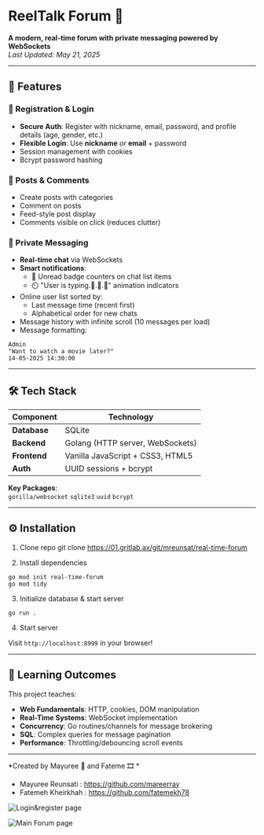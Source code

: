 # ReelTalk Forum 🍿

**A modern, real-time forum with private messaging powered by WebSockets**  
*Last Updated: May 21, 2025*

---

## 🚀 Features

### 🔐 Registration & Login
- **Secure Auth**: Register with nickname, email, password, and profile details (age, gender, etc.)
- **Flexible Login**: Use **nickname** *or* **email** + password
- Session management with cookies
- Bcrypt password hashing

### 📝 Posts & Comments
- Create posts with categories 
- Comment on posts
- Feed-style post display
- Comments visible on click (reduces clutter)

### 💬 Private Messaging
- **Real-time chat** via WebSockets
- **Smart notifications**:
  - 🍿 Unread badge counters on chat list items
  - ⏲️ "User is typing.🍿.🍿.🍿" animation indicators
- Online user list sorted by:
  - Last message time (recent first)
  - Alphabetical order for new chats
- Message history with infinite scroll (10 messages per load)
- Message formatting:
```
Admin 
"Want to watch a movie later?"
14-05-2025 14:30:00
```

---

## 🛠 Tech Stack

| Component       | Technology                          |
|-----------------|-------------------------------------|
| **Database**    | SQLite                              |
| **Backend**     | Golang (HTTP server, WebSockets)    |
| **Frontend**    | Vanilla JavaScript + CSS3, HTML5          |
| **Auth**        | UUID sessions + bcrypt              |

**Key Packages**:  
`gorilla/websocket` `sqlite3` `uuid` `bcrypt`

---

## ⚙️ Installation

1. Clone repo
git clone https://01.gritlab.ax/git/mreunsat/real-time-forum

2. Install dependencies
```
go mod init real-time-forum
go mod tidy
````

3. Initialize database & start server
```
go run .
```
4. Start server

Visit `http://localhost:8999` in your browser!

---

## 🧠 Learning Outcomes

This project teaches:
- **Web Fundamentals**: HTTP, cookies, DOM manipulation
- **Real-Time Systems**: WebSocket implementation
- **Concurrency**: Go routines/channels for message brokering
- **SQL**: Complex queries for message pagination
- **Performance**: Throttling/debouncing scroll events

---

*Created by Mayuree 🍿 and Fateme 🎞️ * 
- Mayuree Reunsati : https://github.com/mareerray
- Fatemeh Kheirkhah : https://github.com/fatemekh78

![Login&register page](assets/images/authView.png)

![Main Forum page](assets/images/mainView.png)
